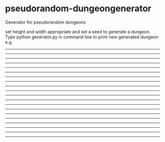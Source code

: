 pseudorandom-dungeongenerator
=============================

Generator for pseudorandom dungeons

set height and width appropriate and set a seed to generate a dungeon. Type python generator.py in command line to print new generated dungeon e.g.

********************
* **      **       *
*  *       *     ***
* **** *   **   ** *
*  ******  **   ****
* ***********   *  *
*   *****   *   *  *
* * *****   *      *
*********   *   *  *
*  **** *          *
*   *** *       ****
*   ******        **
* ******   * *   ***
* *****   ****** ***
*  ****   **********
*         **   * ***
**       **      ***
**     ****     ****
**    *******   ****
**** ***************

